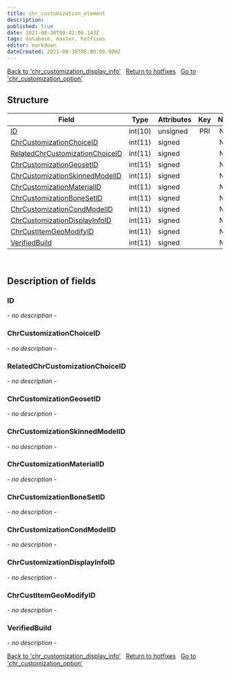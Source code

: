 ```yaml
---
title: chr_customization_element
description: 
published: true
date: 2021-08-30T09:42:08.143Z
tags: database, master, hotfixes
editor: markdown
dateCreated: 2021-08-30T06:00:00.000Z
---
```


<a href="https://dev.trinitycore.info/en/database/master/hotfixes/chr_customization_display_info" class="mt-5 v-btn v-btn--depressed v-btn--flat v-btn--outlined theme--light v-size--default darkblue--text text--lighten-3"><span class="v-btn__content"><i aria-hidden="true" class="v-icon notranslate v-icon--left mdi mdi-arrow-left theme--light"></i><span>Back to 'chr_customization_display_info'</span></span></a>&nbsp;&nbsp;&nbsp;<a href="https://dev.trinitycore.info/en/database/master/hotfixes/home" class="mt-5 v-btn v-btn--depressed v-btn--flat v-btn--outlined theme--light v-size--default darkblue--text text--lighten-3"><span class="v-btn__content"><i aria-hidden="true" class="v-icon notranslate v-icon--left mdi mdi-home-outline theme--light"></i><span>Return to hotfixes</span></span></a>&nbsp;&nbsp;&nbsp;<a href="https://dev.trinitycore.info/en/database/master/hotfixes/chr_customization_option" class="mt-5 v-btn v-btn--depressed v-btn--flat v-btn--outlined theme--light v-size--default darkblue--text text--lighten-3"><span class="v-btn__content"><span>Go to 'chr_customization_option'</span><i aria-hidden="true" class="v-icon notranslate v-icon--right mdi mdi-arrow-right theme--light"></i></span></a>

## Structure

| Field | Type | Attributes | Key | Null | Default | Extra | Comment |
| --- | --- | --- | :---: | :---: | --- | --- | --- |
| [ID](#ID) | int(10) | unsigned | PRI | NO | 0 |  |  |
| [ChrCustomizationChoiceID](#ChrCustomizationChoiceID) | int(11) | signed |  | NO | 0 |  |  |
| [RelatedChrCustomizationChoiceID](#RelatedChrCustomizationChoiceID) | int(11) | signed |  | NO | 0 |  |  |
| [ChrCustomizationGeosetID](#ChrCustomizationGeosetID) | int(11) | signed |  | NO | 0 |  |  |
| [ChrCustomizationSkinnedModelID](#ChrCustomizationSkinnedModelID) | int(11) | signed |  | NO | 0 |  |  |
| [ChrCustomizationMaterialID](#ChrCustomizationMaterialID) | int(11) | signed |  | NO | 0 |  |  |
| [ChrCustomizationBoneSetID](#ChrCustomizationBoneSetID) | int(11) | signed |  | NO | 0 |  |  |
| [ChrCustomizationCondModelID](#ChrCustomizationCondModelID) | int(11) | signed |  | NO | 0 |  |  |
| [ChrCustomizationDisplayInfoID](#ChrCustomizationDisplayInfoID) | int(11) | signed |  | NO | 0 |  |  |
| [ChrCustItemGeoModifyID](#ChrCustItemGeoModifyID) | int(11) | signed |  | NO | 0 |  |  |
| [VerifiedBuild](#VerifiedBuild) | int(11) | signed |  | NO | 0 |  |  |
&nbsp;
## Description of fields

### ID
*- no description -*
&nbsp;

### ChrCustomizationChoiceID
*- no description -*
&nbsp;

### RelatedChrCustomizationChoiceID
*- no description -*
&nbsp;

### ChrCustomizationGeosetID
*- no description -*
&nbsp;

### ChrCustomizationSkinnedModelID
*- no description -*
&nbsp;

### ChrCustomizationMaterialID
*- no description -*
&nbsp;

### ChrCustomizationBoneSetID
*- no description -*
&nbsp;

### ChrCustomizationCondModelID
*- no description -*
&nbsp;

### ChrCustomizationDisplayInfoID
*- no description -*
&nbsp;

### ChrCustItemGeoModifyID
*- no description -*
&nbsp;

### VerifiedBuild
*- no description -*
&nbsp;

<a href="https://dev.trinitycore.info/en/database/master/hotfixes/chr_customization_display_info" class="mt-5 v-btn v-btn--depressed v-btn--flat v-btn--outlined theme--light v-size--default darkblue--text text--lighten-3"><span class="v-btn__content"><i aria-hidden="true" class="v-icon notranslate v-icon--left mdi mdi-arrow-left theme--light"></i><span>Back to 'chr_customization_display_info'</span></span></a>&nbsp;&nbsp;&nbsp;<a href="https://dev.trinitycore.info/en/database/master/hotfixes/home" class="mt-5 v-btn v-btn--depressed v-btn--flat v-btn--outlined theme--light v-size--default darkblue--text text--lighten-3"><span class="v-btn__content"><i aria-hidden="true" class="v-icon notranslate v-icon--left mdi mdi-home-outline theme--light"></i><span>Return to hotfixes</span></span></a>&nbsp;&nbsp;&nbsp;<a href="https://dev.trinitycore.info/en/database/master/hotfixes/chr_customization_option" class="mt-5 v-btn v-btn--depressed v-btn--flat v-btn--outlined theme--light v-size--default darkblue--text text--lighten-3"><span class="v-btn__content"><span>Go to 'chr_customization_option'</span><i aria-hidden="true" class="v-icon notranslate v-icon--right mdi mdi-arrow-right theme--light"></i></span></a>

